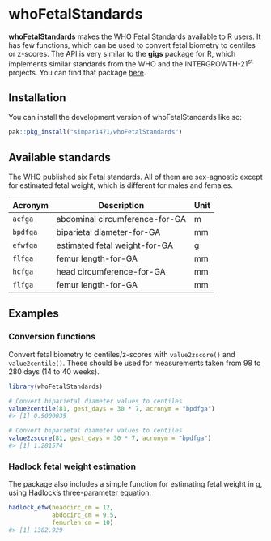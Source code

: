 
<!-- README.md is generated from README.Rmd. Please edit that file -->

# whoFetalStandards

<!-- badges: start -->
<!-- badges: end -->

**whoFetalStandards** makes the WHO Fetal Standards available to R
users. It has few functions, which can be used to convert fetal biometry
to centiles or z-scores. The API is very similar to the **gigs** package
for R, which implements similar standards from the WHO and the
INTERGROWTH-21<sup>st</sup> projects. You can find that package
[here]().

## Installation

You can install the development version of whoFetalStandards like so:

``` r
pak::pkg_install("simpar1471/whoFetalStandards")
```

## Available standards

The WHO published six Fetal standards. All of them are sex-agnostic
except for estimated fetal weight, which is different for males and
females.

| Acronym  | Description                    | Unit |
|----------|--------------------------------|------|
| `acfga`  | abdominal circumference-for-GA | m    |
| `bpdfga` | biparietal diameter-for-GA     | mm   |
| `efwfga` | estimated fetal weight-for-GA  | g    |
| `flfga`  | femur length-for-GA            | mm   |
| `hcfga`  | head circumference-for-GA      | mm   |
| `flfga`  | femur length-for-GA            | mm   |

## Examples

### Conversion functions

Convert fetal biometry to centiles/z-scores with `value2zscore()` and
`value2centile()`. These should be used for measurements taken from 98
to 280 days (14 to 40 weeks).

``` r
library(whoFetalStandards)

# Convert biparietal diameter values to centiles
value2centile(81, gest_days = 30 * 7, acronym = "bpdfga")
#> [1] 0.9000039

# Convert biparietal diameter values to centiles
value2zscore(81, gest_days = 30 * 7, acronym = "bpdfga")
#> [1] 1.281574
```

### Hadlock fetal weight estimation

The package also includes a simple function for estimating fetal weight
in g, using Hadlock’s three-parameter equation.

``` r
hadlock_efw(headcirc_cm = 12, 
            abdocirc_cm = 9.5, 
            femurlen_cm = 10)
#> [1] 1382.929
```
